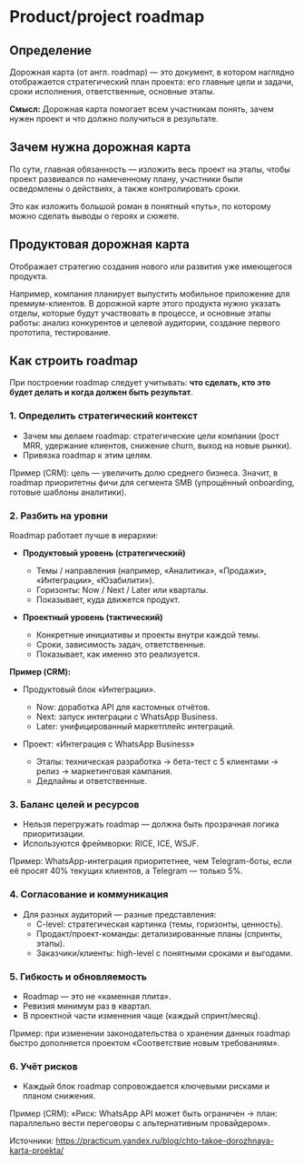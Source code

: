 # Product/project roadmap

## Определение

Дорожная карта (от англ. roadmap) — это документ, в котором наглядно отображается стратегический план проекта: его главные цели и задачи, сроки исполнения, ответственные, основные этапы.  

**Смысл:** Дорожная карта помогает всем участникам понять, зачем нужен проект и что должно получиться в результате.

## Зачем нужна дорожная карта

По сути, главная обязанность — изложить весь проект на этапы, чтобы проект развивался по намеченному плану, участники были осведомлены о действиях, а также контролировать сроки.  

Это как изложить большой роман в понятный «путь», по которому можно сделать выводы о героях и сюжете.

## Продуктовая дорожная карта

Отображает стратегию создания нового или развития уже имеющегося продукта.  

Например, компания планирует выпустить мобильное приложение для премиум-клиентов. В дорожной карте этого продукта нужно указать отделы, которые будут участвовать в процессе, и основные этапы работы: анализ конкурентов и целевой аудитории, создание первого прототипа, тестирование.

## Как строить roadmap

При построении roadmap следует учитывать: **что сделать, кто это будет делать и когда должен быть результат**.

### 1. Определить стратегический контекст
- Зачем мы делаем roadmap: стратегические цели компании (рост MRR, удержание клиентов, снижение churn, выход на новые рынки).
- Привязка roadmap к этим целям.  

Пример (CRM): цель — увеличить долю среднего бизнеса. Значит, в roadmap приоритетны фичи для сегмента SMB (упрощённый onboarding, готовые шаблоны аналитики).

### 2. Разбить на уровни
Roadmap работает лучше в иерархии:

- **Продуктовый уровень (стратегический)**  
  - Темы / направления (например, «Аналитика», «Продажи», «Интеграции», «Юзабилити»).  
  - Горизонты: Now / Next / Later или кварталы.  
  - Показывает, куда движется продукт.  

- **Проектный уровень (тактический)**  
  - Конкретные инициативы и проекты внутри каждой темы.  
  - Сроки, зависимость задач, ответственные.  
  - Показывает, как именно это реализуется.  

**Пример (CRM):**
- Продуктовый блок «Интеграции».  
  - Now: доработка API для кастомных отчётов.  
  - Next: запуск интеграции с WhatsApp Business.  
  - Later: унифицированный маркетплейс интеграций.  

- Проект: «Интеграция с WhatsApp Business»  
  - Этапы: техническая разработка → бета-тест с 5 клиентами → релиз → маркетинговая кампания.  
  - Дедлайны и ответственные.  

### 3. Баланс целей и ресурсов
- Нельзя перегружать roadmap — должна быть прозрачная логика приоритизации.  
- Используются фреймворки: RICE, ICE, WSJF.  

Пример: WhatsApp-интеграция приоритетнее, чем Telegram-боты, если её просят 40% текущих клиентов, а Telegram — только 5%.

### 4. Согласование и коммуникация
- Для разных аудиторий — разные представления:  
  - C-level: стратегическая картинка (темы, горизонты, ценность).  
  - Продакт/проект-команды: детализированные планы (спринты, этапы).  
  - Заказчики/клиенты: high-level с понятными сроками и выгодами.  

### 5. Гибкость и обновляемость
- Roadmap — это не «каменная плита».  
- Ревизия минимум раз в квартал.  
- В проектной части изменения чаще (каждый спринт/месяц).  

Пример: при изменении законодательства о хранении данных roadmap быстро дополняется проектом «Соответствие новым требованиям».

### 6. Учёт рисков
- Каждый блок roadmap сопровождается ключевыми рисками и планом снижения.  

Пример (CRM): «Риск: WhatsApp API может быть ограничен → план: параллельно вести переговоры с альтернативным провайдером».


Источники: https://practicum.yandex.ru/blog/chto-takoe-dorozhnaya-karta-proekta/
